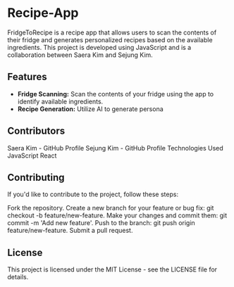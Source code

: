 # Recipe-App

FridgeToRecipe is a recipe app that allows users to scan the contents of their fridge and generates personalized recipes based on the available ingredients. This project is developed using JavaScript and is a collaboration between Saera Kim and Sejung Kim.

## Features
- **Fridge Scanning:** Scan the contents of your fridge using the app to identify available ingredients.
- **Recipe Generation:** Utilize AI to generate persona

## Contributors
Saera Kim - GitHub Profile
Sejung Kim - GitHub Profile
Technologies Used
JavaScript
React

## Contributing
If you'd like to contribute to the project, follow these steps:

Fork the repository.
Create a new branch for your feature or bug fix: git checkout -b feature/new-feature.
Make your changes and commit them: git commit -m 'Add new feature'.
Push to the branch: git push origin feature/new-feature.
Submit a pull request.

## License
This project is licensed under the MIT License - see the LICENSE file for details.